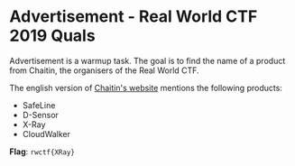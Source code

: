 # Advertisement - Real World CTF 2019 Quals

Advertisement is a warmup task. The goal is to find the name of a product from 
Chaitin, the organisers of the Real World CTF.

The english version of [Chaitin's website](https://www.chaitin.cn/en/]) mentions
the following products:
- SafeLine
- D-Sensor
- X-Ray
- CloudWalker

**Flag**: `rwctf{XRay}`
